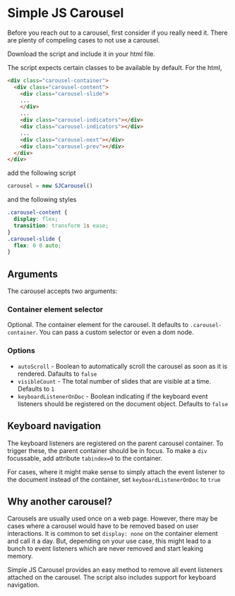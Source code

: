 # Simple JS Carousel

Before you reach out to a carousel, first consider if you really need it. There are plenty of compeling cases to not use a carousel.

Download the script and include it in your html file.

The script expects certain classes to be available by default. For the html, 

```html
<div class="carousel-container">
  <div class="carousel-content">
    <div class="carousel-slide">
    ...
    </div>
    ...
    <div class="carousel-indicators"></div>
    <div class="carousel-indicators"></div>
    ...
    <div class="carousel-next"></div>
    <div class="carousel-prev"></div>
  </div>
</div>
```

add the following script

```js
carousel = new SJCarousel()
```

and the following styles

```css
.carousel-content {
  display: flex;
  transition: transform 1s ease;
}
.carousel-slide {
  flex: 0 0 auto;
}
```

## Arguments

The carousel accepts two arguments:

### Container element selector
Optional. The container element for the carousel. It defaults to `.carousel-container`. You can pass a custom selector or even a dom node.

### Options
- `autoScroll` - Boolean to automatically scroll the carousel as soon as it is rendered. Dafaults to `false`
- `visibleCount` - The total number of slides that are visible at a time. Defaults to `1`
- `keyboardListenerOnDoc` - Boolean indicating if the keyboard event listeners should be registered on the document object. Defaults to `false`

## Keyboard navigation

The keyboard listeners are registered on the parent carousel container. To trigger these, the parent container should be in focus. To make a `div` focussable, add attribute `tabindex=0` to the container.

For cases, where it might make sense to simply attach the event listener to the document instead of the container, set `keyboardListenerOnDoc` to `true`

## Why another carousel?

Carousels are usually used once on a web page. However, there may be cases where a carousel would have to be removed based on user interactions. It is common to set `display: none` on the container element and call it a day. But, depending on your use case, this might lead to a bunch to event listeners which are never removed and start leaking memory.

Simple JS Carousel provides an easy method to remove all event listeners attached on the carousel. The script also includes support for keyboard navigation.

